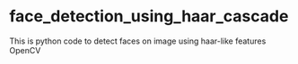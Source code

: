 # face_detection_using_haar_cascade
This is python code to detect faces on image using haar-like features OpenCV
